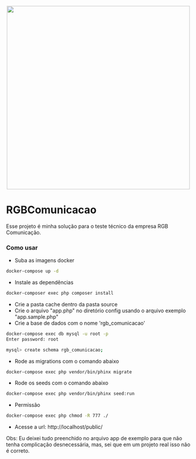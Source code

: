 <p align="center">
  <img src="https://user-images.githubusercontent.com/54549125/152555128-7976e745-f464-445e-a134-e24ab4f59880.gif" width="500"/> 
</p>

# RGBComunicacao

Esse projeto é minha solução para o teste técnico da empresa RGB Comunicação.

### Como usar

- Suba as imagens docker
```bash
docker-compose up -d
```
- Instale as dependências
```bash
docker-composer exec php composer install
```
- Crie a pasta cache dentro da pasta source
- Crie o arquivo "app.php" no diretório config usando o arquivo exemplo "app.sample.php"
- Crie a base de dados com o nome 'rgb_comunicacao'
```bash
docker-compose exec db mysql -u root -p
Enter password: root
```
```bash
mysql> create schema rgb_comunicacao;
```
- Rode as migrations com o comando abaixo
```bash
docker-compose exec php vendor/bin/phinx migrate
```
- Rode os seeds com o comando abaixo
```bash
docker-compose exec php vendor/bin/phinx seed:run
```
- Permissão
```bash
docker-compose exec php chmod -R 777 ./
```
- Acesse a url: http://localhost/public/

Obs: Eu deixei tudo preenchido no arquivo app de exemplo para que não tenha complicação desnecessária, mas, sei que em um projeto real isso não é correto.
